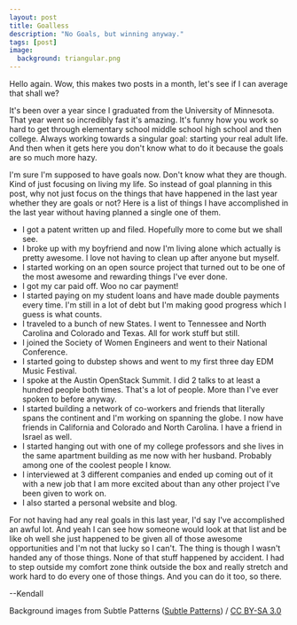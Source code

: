 ```yaml
---
layout: post
title: Goalless
description: "No Goals, but winning anyway."
tags: [post]
image:
  background: triangular.png
---
```


Hello again. Wow, this makes two posts in a month, let's see if I can average 
that shall we? 

It's been over a year since I graduated from the University of Minnesota. That
year went so incredibly fast it's amazing. It's funny how you work so hard to 
get through elementary school middle school high school and then college. 
Always working towards a singular goal: starting your real adult life. And 
then when it gets here you don't know what to do it because the goals are so 
much more hazy.  

I'm sure I'm supposed to have goals now. Don't know what they are though. Kind 
of just focusing on living my life. So instead of goal planning in this post, 
why not just focus on the things that have happened in the last year whether 
they are goals or not? Here is a list of things I have accomplished in the 
last year without having planned a single one of them.

- I got a patent written up and filed. Hopefully more to come but we shall see. 
- I broke up with my boyfriend and now I'm living alone which actually is 
pretty awesome. I love not having to clean up after anyone but myself.
- I started working on an open source project that turned out to be one of the 
most awesome and rewarding things I've ever done.
- I got my car paid off. Woo no car payment!
- I started paying on my student loans and have made double payments every time.
I'm still in a lot of debt but I'm making good progress which I guess is what 
counts.
- I traveled to a bunch of new States. I went to Tennessee and North Carolina 
and Colorado and Texas. All for work stuff but still.
- I joined the Society of Women Engineers and went to their National Conference.
- I started going to dubstep shows and went to my first three day EDM Music 
Festival.
- I spoke at the Austin OpenStack Summit. I did 2 talks to at least a hundred 
people both times. That's a lot of people. More than I've ever spoken to before
anyway.
- I started building a network of co-workers and friends that literally spans 
the continent and I'm working on spanning the globe. I now have friends in 
California and Colorado and North Carolina. I have a friend in Israel as well.
- I started hanging out with one of my college professors and she lives in the 
same apartment building as me now with her husband. Probably among one of the coolest people I know.
- I interviewed at 3 different companies and ended up coming out of it with a
new job that I am more excited about than any other project I've been given to 
work on.
- I also started a personal website and blog.

For not having had any real goals in this last year, I'd say I've accomplished 
an awful lot. And yeah I can see how someone would look at that list and be 
like oh well she just happened to be given all of those awesome opportunities 
and I'm not that lucky so I can't. The thing is though I wasn't handed any of 
those things. None of that stuff happened by accident. I had to step outside 
my comfort zone think outside the box and really stretch and work hard to do 
every one of those things. And you can do it too, so there. 

--Kendall

<div xmlns:cc="http://creativecommons.org/ns#" xmlns:dct="http://purl.org/dc/terms/" about="http://subtlepatterns.com" class="notice">Background images from <span property="dct:title">Subtle Patterns</span> (<a rel="cc:attributionURL" property="cc:attributionName" href="http://subtlepatterns.com">Subtle Patterns</a>) / <a rel="license" href="http://creativecommons.org/licenses/by-sa/3.0/">CC BY-SA 3.0</a></div>

